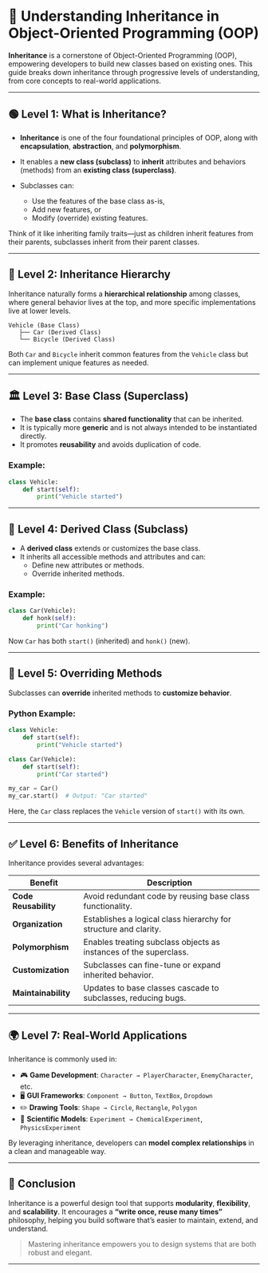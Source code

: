 # 🧬 Understanding Inheritance in Object-Oriented Programming (OOP)

**Inheritance** is a cornerstone of Object-Oriented Programming (OOP), empowering developers to build new classes based on existing ones. This guide breaks down inheritance through progressive levels of understanding, from core concepts to real-world applications.

---

## 🟢 Level 1: What is Inheritance?

- **Inheritance** is one of the four foundational principles of OOP, along with **encapsulation**, **abstraction**, and **polymorphism**.

- It enables a **new class (subclass)** to **inherit** attributes and behaviors (methods) from an **existing class (superclass)**.

- Subclasses can:
  - Use the features of the base class as-is,
  - Add new features, or
  - Modify (override) existing features.

Think of it like inheriting family traits—just as children inherit features from their parents, subclasses inherit from their parent classes.

---

## 🧭 Level 2: Inheritance Hierarchy

Inheritance naturally forms a **hierarchical relationship** among classes, where general behavior lives at the top, and more specific implementations live at lower levels.

```
Vehicle (Base Class)
   ├── Car (Derived Class)
   └── Bicycle (Derived Class)
```

Both `Car` and `Bicycle` inherit common features from the `Vehicle` class but can implement unique features as needed.

---

## 🏛️ Level 3: Base Class (Superclass)

- The **base class** contains **shared functionality** that can be inherited.
- It is typically more **generic** and is not always intended to be instantiated directly.
- It promotes **reusability** and avoids duplication of code.

### Example:

```python
class Vehicle:
    def start(self):
        print("Vehicle started")
```

---

## 🔧 Level 4: Derived Class (Subclass)

- A **derived class** extends or customizes the base class.
- It inherits all accessible methods and attributes and can:
  - Define new attributes or methods.
  - Override inherited methods.

### Example:

```python
class Car(Vehicle):
    def honk(self):
        print("Car honking")
```

Now `Car` has both `start()` (inherited) and `honk()` (new).

---

## 🔁 Level 5: Overriding Methods

Subclasses can **override** inherited methods to **customize behavior**.

### Python Example:

```python
class Vehicle:
    def start(self):
        print("Vehicle started")

class Car(Vehicle):
    def start(self):
        print("Car started")

my_car = Car()
my_car.start()  # Output: "Car started"
```

Here, the `Car` class replaces the `Vehicle` version of `start()` with its own.

---

## ✅ Level 6: Benefits of Inheritance

Inheritance provides several advantages:

| Benefit               | Description |
|-----------------------|-------------|
| **Code Reusability**  | Avoid redundant code by reusing base class functionality. |
| **Organization**      | Establishes a logical class hierarchy for structure and clarity. |
| **Polymorphism**      | Enables treating subclass objects as instances of the superclass. |
| **Customization**     | Subclasses can fine-tune or expand inherited behavior. |
| **Maintainability**   | Updates to base classes cascade to subclasses, reducing bugs. |

---

## 🌍 Level 7: Real-World Applications

Inheritance is commonly used in:

- 🎮 **Game Development**: `Character → PlayerCharacter`, `EnemyCharacter`, etc.
- 🖥️ **GUI Frameworks**: `Component → Button`, `TextBox`, `Dropdown`
- ✏️ **Drawing Tools**: `Shape → Circle`, `Rectangle`, `Polygon`
- 🧪 **Scientific Models**: `Experiment → ChemicalExperiment`, `PhysicsExperiment`

By leveraging inheritance, developers can **model complex relationships** in a clean and manageable way.

---

## 🧠 Conclusion

Inheritance is a powerful design tool that supports **modularity**, **flexibility**, and **scalability**. It encourages a **“write once, reuse many times”** philosophy, helping you build software that’s easier to maintain, extend, and understand.

> Mastering inheritance empowers you to design systems that are both robust and elegant.

---
